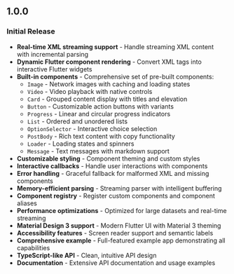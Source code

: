 ## 1.0.0

### Initial Release
* **Real-time XML streaming support** - Handle streaming XML content with incremental parsing
* **Dynamic Flutter component rendering** - Convert XML tags into interactive Flutter widgets
* **Built-in components** - Comprehensive set of pre-built components:
  * `Image` - Network images with caching and loading states
  * `Video` - Video playback with native controls
  * `Card` - Grouped content display with titles and elevation
  * `Button` - Customizable action buttons with variants
  * `Progress` - Linear and circular progress indicators
  * `List` - Ordered and unordered lists
  * `OptionSelector` - Interactive choice selection
  * `PostBody` - Rich text content with copy functionality
  * `Loader` - Loading states and spinners
  * `Message` - Text messages with markdown support
* **Customizable styling** - Component theming and custom styles
* **Interactive callbacks** - Handle user interactions with components
* **Error handling** - Graceful fallback for malformed XML and missing components
* **Memory-efficient parsing** - Streaming parser with intelligent buffering
* **Component registry** - Register custom components and component aliases
* **Performance optimizations** - Optimized for large datasets and real-time streaming
* **Material Design 3 support** - Modern Flutter UI with Material 3 theming
* **Accessibility features** - Screen reader support and semantic labels
* **Comprehensive example** - Full-featured example app demonstrating all capabilities
* **TypeScript-like API** - Clean, intuitive API design
* **Documentation** - Extensive API documentation and usage examples